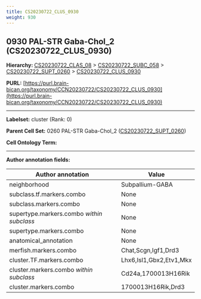 ```yaml
---
title: CS20230722_CLUS_0930
weight: 930
---
```

## 0930 PAL-STR Gaba-Chol_2 (CS20230722_CLUS_0930)
<b>Hierarchy: </b>
[CS20230722_CLAS_08](../CS20230722_CLAS_08) >
[CS20230722_SUBC_058](../CS20230722_SUBC_058) >
[CS20230722_SUPT_0260](../CS20230722_SUPT_0260) >
[CS20230722_CLUS_0930](../CS20230722_CLUS_0930)

**PURL:** [https://purl.brain-bican.org/taxonomy/CCN20230722/CS20230722_CLUS_0930](https://purl.brain-bican.org/taxonomy/CCN20230722/CS20230722_CLUS_0930)

---


**Labelset:** cluster (Rank: 0)

**Parent Cell Set:** 0260 PAL-STR Gaba-Chol_2 ([CS20230722_SUPT_0260](../CS20230722_SUPT_0260))



**Cell Ontology Term:** 

[MARKER GENES.]: #


---

[TRANSFERRED ANNOTATIONS.]: #


[AUTHOR ANNOTATION FIELDS.]: #


**Author annotation fields:**

| Author annotation | Value |
|-------------------|-------|
|neighborhood|Subpallium-GABA|
|subclass.tf.markers.combo|None|
|subclass.markers.combo|None|
|supertype.markers.combo _within subclass_|None|
|supertype.markers.combo|None|
|anatomical_annotation|None|
|merfish.markers.combo|Chat,Scgn,Igf1,Drd3|
|cluster.TF.markers.combo|Lhx6,Isl1,Gbx2,Etv1,Mkx|
|cluster.markers.combo _within subclass_|Cd24a,1700013H16Rik|
|cluster.markers.combo|1700013H16Rik,Drd3|

